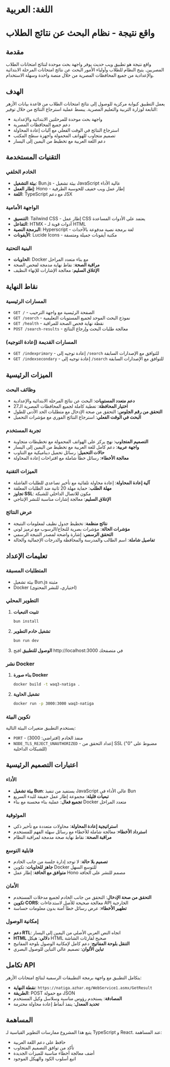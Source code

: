 # اللغة: العربية

# واقع نتيجة - نظام البحث عن نتائج الطلاب

## مقدمة

واقع نتيجة هو تطبيق ويب حديث يوفر واجهة بحث موحدة لنتائج امتحانات الطلاب المصريين. يتيح النظام للطلاب وأولياء الأمور البحث عن نتائج امتحانات المرحلة الابتدائية والإعدادية من جميع المحافظات المصرية من خلال منصة واحدة وسهلة الاستخدام.

## الهدف

يعمل التطبيق كبوابة مركزية للوصول إلى نتائج امتحانات الطلاب من قاعدة بيانات الأزهر التابعة لوزارة التربية والتعليم المصرية. يبسط عملية استرجاع النتائج من خلال توفير:

- واجهة بحث موحدة للمرحلتين الابتدائية والإعدادية
- دعم جميع المحافظات المصرية
- استرجاع النتائج في الوقت الفعلي مع آليات إعادة المحاولة
- تصميم متجاوب للهواتف المحمولة وأجهزة سطح المكتب
- دعم اللغة العربية مع تخطيط من اليمين إلى اليسار

## التقنيات المستخدمة

### الخادم الخلفي

- **بيئة التشغيل**: Bun.js - بيئة تشغيل JavaScript عالية الأداء
- **إطار العمل**: Hono - إطار عمل ويب خفيف للحوسبة الطرفية
- **اللغة**: TypeScript مع دعم JSX

### الواجهة الأمامية

- **التنسيق**: Tailwind CSS - إطار عمل CSS يعتمد على الأدوات المساعدة
- **التفاعل**: HTMX - أدوات قوية لـ HTML
- **البرمجة النصية**: Hyperscript - لغة برمجة نصية مدفوعة بالأحداث
- **الأيقونات**: Lucide Icons - مكتبة أيقونات جميلة ومتسقة

### البنية التحتية

- **الحاويات**: Docker مع بناء متعدد المراحل
- **مراقبة الصحة**: نقاط نهاية مدمجة لفحص الصحة
- **الإغلاق السليم**: معالجة الإشارات للإنهاء النظيف

## نقاط النهاية

### المسارات الرئيسية

- `GET /` - الصفحة الرئيسية مع واجهة الترحيب
- `GET /search` - نموذج البحث الموحد لجميع المستويات التعليمية
- `GET /health` - نقطة نهاية فحص الصحة للمراقبة
- `POST /search-results` - معالجة طلبات البحث وإرجاع النتائج

### المسارات القديمة (إعادة التوجيه)

- `GET /indexprimary` - إعادة توجيه إلى `/search` للتوافق مع الإصدارات السابقة
- `GET /indexsecondary` - إعادة توجيه إلى `/search` للتوافق مع الإصدارات السابقة

## الميزات الرئيسية

### وظائف البحث

- **دعم متعدد المستويات**: البحث عن نتائج المرحلة الابتدائية والإعدادية
- **اختيار المحافظة**: تغطية كاملة لجميع المحافظات المصرية الـ27
- **التحقق من رقم الجلوس**: التحقق من صحة الإدخال مع متطلبات الحد الأدنى للطول
- **البحث في الوقت الفعلي**: استرجاع النتائج الفوري مع مؤشرات التحميل

### تجربة المستخدم

- **التصميم المتجاوب**: نهج يركز على الهواتف المحمولة مع تخطيطات متجاوبة
- **واجهة عربية**: دعم كامل للغة العربية مع تخطيط من اليمين إلى اليسار
- **حالات التحميل**: رسائل تحميل ديناميكية مع التناوب
- **معالجة الأخطاء**: رسائل خطأ شاملة مع اقتراحات إعادة المحاولة

### الميزات التقنية

- **آلية إعادة المحاولة**: إعادة محاولة تلقائية مع تأخير تصاعدي للطلبات الفاشلة
- **مهلة الطلب**: حماية مهلة 20 ثانية ضد الطلبات المعلقة
- **تجاوز SSL**: مكون للاتصال الداخلي للشبكة
- **الإغلاق السليم**: معالجة إشارات مناسبة للنشر الإنتاجي

### عرض النتائج

- **نتائج منظمة**: تخطيط جدول نظيف لمعلومات النتيجة
- **مؤشرات الحالة**: مؤشرات بصرية للنجاح/الرسوب مع ترميز لوني
- **التحقق الرسمي**: إشارة واضحة لمصدر النتيجة الرسمي
- **تفاصيل شاملة**: اسم الطالب والمدرسة والمحافظة والدرجات الإجمالية والحالة

## تعليمات الإعداد

### المتطلبات المسبقة

- بيئة تشغيل Bun.js مثبتة
- Docker (اختياري، للنشر المحتوى)

### التطوير المحلي

1. **تثبيت التبعيات**

   ```bash
   bun install
   ```

2. **تشغيل خادم التطوير**

   ```bash
   bun run dev
   ```

3. **الوصول للتطبيق**
   افتح http://localhost:3000 في متصفحك

### نشر Docker

1. **بناء صورة Docker**

   ```bash
   docker build -t waq3-natiga .
   ```

2. **تشغيل الحاوية**
   ```bash
   docker run -p 3000:3000 waq3-natiga
   ```

### تكوين البيئة

يستخدم التطبيق متغيرات البيئة التالية:

- `PORT` - منفذ الخادم (افتراضي: 3000)
- `NODE_TLS_REJECT_UNAUTHORIZED` - إعداد التحقق من SSL (مضبوط على "0" للشبكات الداخلية)

## اعتبارات التصميم الرئيسية

### الأداء

- **بيئة تشغيل Bun**: يستفيد من تنفيذ JavaScript عالي الأداء في Bun
- **تبعيات قليلة**: مجموعة إطار عمل خفيفة للبدء السريع
- **تجميع فعال**: عملية بناء محسنة مع بناء Docker متعدد المراحل

### الموثوقية

- **استراتيجية إعادة المحاولة**: محاولات متعددة مع تأخير ذكي
- **استرداد الأخطاء**: معالجة شاملة للأخطاء مع رسائل سهلة الفهم للمستخدم
- **مراقبة الصحة**: نقاط نهاية صحة مدمجة لمراقبة النظام

### قابلية التوسع

- **تصميم بلا حالة**: لا توجد إدارة جلسة من جانب الخادم
- **جاهز للحاويات**: تكوين Docker للتوسع السهل
- **متوافق مع الحافة**: إطار عمل Hono مصمم للنشر على الحافة

### الأمان

- **التحقق من صحة الإدخال**: التحقق من جانب الخادم لجميع مدخلات المستخدم
- **تكوين CORS**: معالجة صحيحة للأصل لاستدعاءات API الخارجية
- **تطهير الأخطاء**: عرض رسائل خطأ آمنة بدون معلومات حساسة

### إمكانية الوصول

- **دعم RTL**: اتجاه النص العربي الأصلي من اليمين إلى اليسار
- **HTML دلالي**: هيكل HTML صحيح لقارئات الشاشة
- **التنقل بلوحة المفاتيح**: دعم كامل لإمكانية الوصول بلوحة المفاتيح
- **تباين الألوان**: تصميم عالي التباين للوصول البصري

## تكامل API

يتكامل التطبيق مع واجهة برمجة التطبيقات الرسمية لنتائج امتحانات الأزهر:

- **نقطة النهاية**: `https://natiga.azhar.eg/WebService1.asmx/GetResult`
- **الطريقة**: POST مع حمولة JSON
- **المصادقة**: يستخدم رؤوس مناسبة وسلاسل وكيل المستخدم
- **تحديد المعدل**: ينفذ أنماط إعادة محاولة محترمة

## المساهمة

يتبع هذا المشروع ممارسات التطوير القياسية لـ TypeScript و React. عند المساهمة:

- حافظ على دعم اللغة العربية
- تأكد من توافق التصميم المتجاوب
- أضف معالجة أخطاء مناسبة للميزات الجديدة
- اتبع أسلوب الكود والهيكل الموجود
